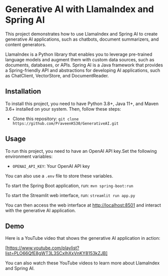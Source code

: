 # Generative AI with LlamaIndex and Spring AI

This project demonstrates how to use LlamaIndex and Spring AI to create generative AI applications, such as chatbots, document summarizers, and content generators.

LlamaIndex is a Python library that enables you to leverage pre-trained language models and augment them with custom data sources, such as documents, databases, or APIs. Spring AI is a Java framework that provides a Spring-friendly API and abstractions for developing AI applications, such as ChatClient, VectorStore, and DocumentReader.

## Installation

To install this project, you need to have Python 3.8+, Java 11+, and Maven 3.6+ installed on your system. Then, follow these steps:

- Clone this repository: `git clone https://github.com/PraveenKS30/GenerativeAI.git`

## Usage

To run this project, you need to have an OpenAI API key.Set the following environment variables:

- `OPENAI_API_KEY`: Your OpenAI API key

You can also use a `.env` file to store these variables. 

To start the Spring Boot application, run: `mvn spring-boot:run`

To start the Streamlit web interface, run: `streamlit run app.py`

You can then access the web interface at [http://localhost:8501](^7^) and interact with the generative AI application.

## Demo

Here is a YouTube video that shows the generative AI application in action:

[https://www.youtube.com/playlist?list=PLO66QfE8gWT3L3SCxIhXxVnKY8153kZJB]

You can also watch these YouTube videos to learn more about LlamaIndex and Spring AI.
